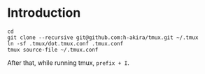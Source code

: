 # Introduction
```
cd
git clone --recursive git@github.com:h-akira/tmux.git ~/.tmux
ln -sf .tmux/dot.tmux.conf .tmux.conf
tmux source-file ~/.tmux.conf
```
After that, while running tmux, `prefix + I`.
